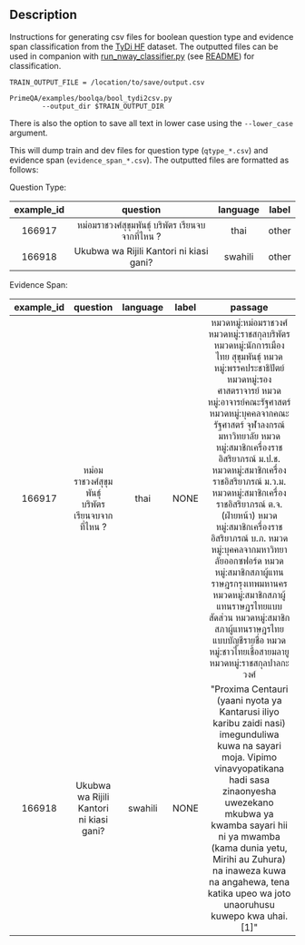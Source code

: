 ## Description

Instructions for generating csv files for boolean question type and evidence span classification from the [TyDi HF]() dataset. The outputted files can be used in companion with [run_nway_classifier.py](../../primeqa/text_classification/run_nway_classifier.py) (see [README](../../primeqa/text_classification/README.md)) for classification. 

```
TRAIN_OUTPUT_FILE = /location/to/save/output.csv

PrimeQA/examples/boolqa/bool_tydi2csv.py
        --output_dir $TRAIN_OUTPUT_DIR
```

There is also the option to save all text in lower case using the `--lower_case` argument.

This will dump train and dev files for question type (`qtype_*.csv`) and evidence span (`evidence_span_*.csv`). The outputted files are formatted as follows:

Question Type:

|example_id|question|language|label|
| :---: | :---: | :---: | :---: |
|166917|หม่อมราชวงศ์สุขุมพันธุ์ บริพัตร เรียนจบจากที่ไหน ?|thai|other|
|166918|Ukubwa wa Rijili Kantori ni kiasi gani?|swahili|other|

Evidence Span:

|example_id|question|language|label|passage|
| :---: | :---: | :---: | :---: | :---: |
|166917|หม่อมราชวงศ์สุขุมพันธุ์ บริพัตร เรียนจบจากที่ไหน ?|thai|NONE| หมวดหมู่:หม่อมราชวงศ์ หมวดหมู่:ราชสกุลบริพัตร หมวดหมู่:นักการเมืองไทย สุขุมพันธุ์ หมวดหมู่:พรรคประชาธิปัตย์ หมวดหมู่:รองศาสตราจารย์ หมวดหมู่:อาจารย์คณะรัฐศาสตร์ หมวดหมู่:บุคคลจากคณะรัฐศาสตร์ จุฬาลงกรณ์มหาวิทยาลัย หมวดหมู่:สมาชิกเครื่องราชอิสริยาภรณ์ ม.ป.ช. หมวดหมู่:สมาชิกเครื่องราชอิสริยาภรณ์ ม.ว.ม. หมวดหมู่:สมาชิกเครื่องราชอิสริยาภรณ์ ต.จ. (ฝ่ายหน้า) หมวดหมู่:สมาชิกเครื่องราชอิสริยาภรณ์ บ.ภ. หมวดหมู่:บุคคลจากมหาวิทยาลัยออกซฟอร์ด หมวดหมู่:สมาชิกสภาผู้แทนราษฎรกรุงเทพมหานคร หมวดหมู่:สมาชิกสภาผู้แทนราษฎรไทยแบบสัดส่วน หมวดหมู่:สมาชิกสภาผู้แทนราษฎรไทยแบบบัญชีรายชื่อ หมวดหมู่:ชาวไทยเชื้อสายมลายู  หมวดหมู่:ราชสกุลปาลกะวงศ์|
|166918|Ukubwa wa Rijili Kantori ni kiasi gani?|swahili|NONE|"Proxima Centauri (yaani nyota ya Kantarusi iliyo karibu zaidi nasi) imegunduliwa kuwa na sayari moja. Vipimo vinavyopatikana hadi sasa zinaonyesha uwezekano mkubwa ya kwamba sayari hii ni ya mwamba (kama dunia yetu, Mirihi au Zuhura) na inaweza kuwa na angahewa, tena katika upeo wa joto unaoruhusu kuwepo kwa uhai. [1]"|
